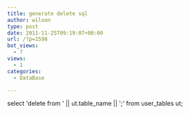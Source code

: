```yaml
---
title: generate delete sql
author: wiloon
type: post
date: 2011-11-25T09:19:07+00:00
url: /?p=1598
bot_views:
  - 7
views:
  - 1
categories:
  - DataBase

---
```

select 'delete from ' || ut.table\_name || ';' from user\_tables ut;